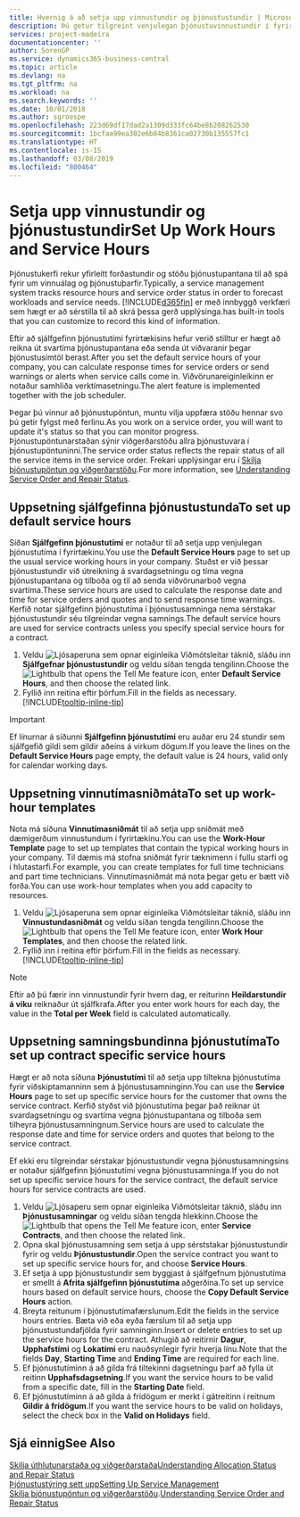 ```yaml
---
title: Hvernig á að setja upp vinnustundir og þjónustustundir | Microsoft Docs
description: Þú getur tilgreint venjulegan þjónustuvinnustundir í fyrirtækinu. Stuðst er við þessar þjónustustundir við útreikning á svardagsetningu og tíma vegna þjónustupantana og tilboða og til að senda viðvörunarboð vegna svartíma.
services: project-madeira
documentationcenter: ''
author: SorenGP
ms.service: dynamics365-business-central
ms.topic: article
ms.devlang: na
ms.tgt_pltfrm: na
ms.workload: na
ms.search.keywords: ''
ms.date: 10/01/2018
ms.author: sgroespe
ms.openlocfilehash: 223d69df17dad2a1309d333fc64be8b208262530
ms.sourcegitcommit: 1bcfaa99ea302e6b84b8361ca02730b135557fc1
ms.translationtype: HT
ms.contentlocale: is-IS
ms.lasthandoff: 03/08/2019
ms.locfileid: "800464"
---
```

# <a name="set-up-work-hours-and-service-hours"></a><span data-ttu-id="54e08-104">Setja upp vinnustundir og þjónustustundir</span><span class="sxs-lookup"><span data-stu-id="54e08-104">Set Up Work Hours and Service Hours</span></span>
<span data-ttu-id="54e08-105">Þjónustukerfi rekur yfirleitt forðastundir og stöðu þjónustupantana til að spá fyrir um vinnuálag og þjónustuþarfir.</span><span class="sxs-lookup"><span data-stu-id="54e08-105">Typically, a service management system tracks resource hours and service order status in order to forecast workloads and service needs.</span></span> [!INCLUDE[d365fin](includes/d365fin_md.md)] <span data-ttu-id="54e08-106">er með innbyggð verkfæri sem hægt er að sérstilla til að skrá þessa gerð upplýsinga.</span><span class="sxs-lookup"><span data-stu-id="54e08-106">has built-in tools that you can customize to record this kind of information.</span></span>  
  
<span data-ttu-id="54e08-107">Eftir að sjálfgefinn þjónustutími fyrirtækisins hefur verið stilltur er hægt að reikna út svartíma þjónustupantana eða senda út viðvaranir þegar þjónustusímtöl berast.</span><span class="sxs-lookup"><span data-stu-id="54e08-107">After you set the default service hours of your company, you can calculate response times for service orders or send warnings or alerts when service calls come in.</span></span> <span data-ttu-id="54e08-108">Viðvörunareiginleikinn er notaður samhliða verktímasetningu.</span><span class="sxs-lookup"><span data-stu-id="54e08-108">The alert feature is implemented together with the job scheduler.</span></span>   
  
<span data-ttu-id="54e08-109">Þegar þú vinnur að þjónustupöntun, muntu vilja uppfæra stöðu hennar svo þú getir fylgst með ferlinu.</span><span class="sxs-lookup"><span data-stu-id="54e08-109">As you work on a service order, you will want to update it's status so that you can monitor progress.</span></span> <span data-ttu-id="54e08-110">Þjónustupöntunarstaðan sýnir viðgerðarstöðu allra þjónustuvara í þjónustupöntuninni.</span><span class="sxs-lookup"><span data-stu-id="54e08-110">The service order status reflects the repair status of all the service items in the service order.</span></span> <span data-ttu-id="54e08-111">Frekari upplýsingar eru í [Skilja þjónustupöntun og viðgerðarstöðu](service-order-repair-status.md).</span><span class="sxs-lookup"><span data-stu-id="54e08-111">For more information, see [Understanding Service Order and Repair Status](service-order-repair-status.md).</span></span> 

## <a name="to-set-up-default-service-hours"></a><span data-ttu-id="54e08-112">Uppsetning sjálfgefinna þjónustustunda</span><span class="sxs-lookup"><span data-stu-id="54e08-112">To set up default service hours</span></span>  
<span data-ttu-id="54e08-113">Síðan **Sjálfgefinn þjónustutími** er notaður til að setja upp venjulegan þjónustutíma í fyrirtækinu.</span><span class="sxs-lookup"><span data-stu-id="54e08-113">You use the **Default Service Hours** page to set up the usual service working hours in your company.</span></span> <span data-ttu-id="54e08-114">Stuðst er við þessar þjónustustundir við útreikning á svardagsetningu og tíma vegna þjónustupantana og tilboða og til að senda viðvörunarboð vegna svartíma.</span><span class="sxs-lookup"><span data-stu-id="54e08-114">These service hours are used to calculate the response date and time for service orders and quotes and to send response time warnings.</span></span> <span data-ttu-id="54e08-115">Kerfið notar sjálfgefinn þjónustutíma í þjónustusamninga nema sérstakar þjónustustundir séu tilgreindar vegna samnings.</span><span class="sxs-lookup"><span data-stu-id="54e08-115">The default service hours are used for service contracts unless you specify special service hours for a contract.</span></span>  
  
1. <span data-ttu-id="54e08-116">Veldu ![Ljósaperuna sem opnar eiginleika Viðmótsleitar](media/ui-search/search_small.png "Segðu mér hvað þú vilt gera") táknið, sláðu inn **Sjálfgefnar þjónustustundir** og veldu síðan tengda tengilinn.</span><span class="sxs-lookup"><span data-stu-id="54e08-116">Choose the ![Lightbulb that opens the Tell Me feature](media/ui-search/search_small.png "Tell me what you want to do") icon, enter **Default Service Hours**, and then choose the related link.</span></span>  
2. <span data-ttu-id="54e08-117">Fyllið inn reitina eftir þörfum.</span><span class="sxs-lookup"><span data-stu-id="54e08-117">Fill in the fields as necessary.</span></span> [!INCLUDE[tooltip-inline-tip](includes/tooltip-inline-tip_md.md)]  
  
> [!IMPORTANT]  
>  <span data-ttu-id="54e08-118">Ef línurnar á síðunni **Sjálfgefinn þjónustutími** eru auðar eru 24 stundir sem sjálfgefið gildi sem gildir aðeins á virkum dögum.</span><span class="sxs-lookup"><span data-stu-id="54e08-118">If you leave the lines on the **Default Service Hours** page empty, the default value is 24 hours, valid only for calendar working days.</span></span>  
  
## <a name="to-set-up-work-hour-templates"></a><span data-ttu-id="54e08-119">Uppsetning vinnutímasniðmáta</span><span class="sxs-lookup"><span data-stu-id="54e08-119">To set up work-hour templates</span></span>
<span data-ttu-id="54e08-120">Nota má síðuna **Vinnutímasniðmát** til að setja upp sniðmát með dæmigerðum vinnustundum í fyrirtækinu.</span><span class="sxs-lookup"><span data-stu-id="54e08-120">You can use the **Work-Hour Template** page to set up templates that contain the typical working hours in your company.</span></span> <span data-ttu-id="54e08-121">Til dæmis má stofna sniðmát fyrir tæknimenn í fullu starfi og í hlutastarfi.</span><span class="sxs-lookup"><span data-stu-id="54e08-121">For example, you can create templates for full time technicians and part time technicians.</span></span> <span data-ttu-id="54e08-122">Vinnutímasniðmát má nota þegar getu er bætt við forða.</span><span class="sxs-lookup"><span data-stu-id="54e08-122">You can use work-hour templates when you add capacity to resources.</span></span>  
  
1. <span data-ttu-id="54e08-123">Veldu ![Ljósaperuna sem opnar eiginleika Viðmótsleitar](media/ui-search/search_small.png "Segðu mér hvað þú vilt gera") táknið, sláðu inn **Vinnustundasniðmát** og veldu síðan tengda tengilinn.</span><span class="sxs-lookup"><span data-stu-id="54e08-123">Choose the ![Lightbulb that opens the Tell Me feature](media/ui-search/search_small.png "Tell me what you want to do") icon, enter **Work Hour Templates**, and then choose the related link.</span></span>  
2. <span data-ttu-id="54e08-124">Fyllið inn í reitina eftir þörfum.</span><span class="sxs-lookup"><span data-stu-id="54e08-124">Fill in the fields as necessary.</span></span> [!INCLUDE[tooltip-inline-tip](includes/tooltip-inline-tip_md.md)]  
  
> [!Note]
> <span data-ttu-id="54e08-125">Eftir að þú færir inn vinnustundir fyrir hvern dag, er reiturinn **Heildarstundir á viku** reiknaður út sjálfkrafa.</span><span class="sxs-lookup"><span data-stu-id="54e08-125">After you enter work hours for each day, the value in the **Total per Week** field is calculated automatically.</span></span>  

## <a name="to-set-up-contract-specific-service-hours"></a><span data-ttu-id="54e08-126">Uppsetning samningsbundinna þjónustutíma</span><span class="sxs-lookup"><span data-stu-id="54e08-126">To set up contract specific service hours</span></span>  
<span data-ttu-id="54e08-127">Hægt er að nota síðuna **Þjónustutími** til að setja upp tiltekna þjónustutíma fyrir viðskiptamanninn sem á þjónustusamninginn.</span><span class="sxs-lookup"><span data-stu-id="54e08-127">You can use the **Service Hours** page to set up specific service hours for the customer that owns the service contract.</span></span> <span data-ttu-id="54e08-128">Kerfið styðst við þjónustutíma þegar það reiknar út svardagsetningu og svartíma vegna þjónustupantana og tilboða sem tilheyra þjónustusamningnum.</span><span class="sxs-lookup"><span data-stu-id="54e08-128">Service hours are used to calculate the response date and time for service orders and quotes that belong to the service contract.</span></span>  
  
<span data-ttu-id="54e08-129">Ef ekki eru tilgreindar sérstakar þjónustustundir vegna þjónustusamningsins er notaður sjálfgefinn þjónustutími vegna þjónustusamninga.</span><span class="sxs-lookup"><span data-stu-id="54e08-129">If you do not set up specific service hours for the service contract, the default service hours for service contracts are used.</span></span>  
  
1. <span data-ttu-id="54e08-130">Veldu ![Ljósaperu sem opnar eiginleika Viðmótsleitar](media/ui-search/search_small.png "Segðu mér hvað þú vilt gera") táknið, sláðu inn **Þjónustusamningar** og veldu síðan tengda hlekkinn.</span><span class="sxs-lookup"><span data-stu-id="54e08-130">Choose the ![Lightbulb that opens the Tell Me feature](media/ui-search/search_small.png "Tell me what you want to do") icon, enter **Service Contracts**, and then choose the related link.</span></span>  
2. <span data-ttu-id="54e08-131">Opna skal þjónustusamning sem setja á upp sérststakar þjónustustundir fyrir og veldu **Þjónustustundir**.</span><span class="sxs-lookup"><span data-stu-id="54e08-131">Open the service contract you want to set up specific service hours for, and choose **Service Hours**.</span></span>  
4. <span data-ttu-id="54e08-132">Ef setja á upp þjónustustundir sem byggjast á sjálfgefnum þjónustutíma er smellt á **Afrita sjálfgefinn þjónustutíma** aðgerðina.</span><span class="sxs-lookup"><span data-stu-id="54e08-132">To set up service hours based on default service hours, choose the **Copy Default Service Hours** action.</span></span>  
5. <span data-ttu-id="54e08-133">Breyta reitunum í þjónustutímafærslunum.</span><span class="sxs-lookup"><span data-stu-id="54e08-133">Edit the fields in the service hours entries.</span></span> <span data-ttu-id="54e08-134">Bæta við eða eyða færslum til að setja upp þjónustustundafjölda fyrir samninginn.</span><span class="sxs-lookup"><span data-stu-id="54e08-134">Insert or delete entries to set up the service hours for the contract.</span></span> <span data-ttu-id="54e08-135">Athugið að reitirnir **Dagur**, **Upphafstími** og **Lokatími** eru nauðsynlegir fyrir hverja línu.</span><span class="sxs-lookup"><span data-stu-id="54e08-135">Note that the fields **Day**, **Starting Time** and **Ending Time** are required for each line.</span></span>  
6. <span data-ttu-id="54e08-136">Ef þjónustutíminn á að gilda frá tiltekinni dagsetningu þarf að fylla út reitinn **Upphafsdagsetning**.</span><span class="sxs-lookup"><span data-stu-id="54e08-136">If you want the service hours to be valid from a specific date, fill in the **Starting Date** field.</span></span>  
7. <span data-ttu-id="54e08-137">Ef þjónustutíminn á að gilda á frídögum er merkt í gátreitinn í reitnum **Gildir á frídögum**.</span><span class="sxs-lookup"><span data-stu-id="54e08-137">If you want the service hours to be valid on holidays, select the check box in the **Valid on Holidays** field.</span></span>  

## <a name="see-also"></a><span data-ttu-id="54e08-138">Sjá einnig</span><span class="sxs-lookup"><span data-stu-id="54e08-138">See Also</span></span>  
[<span data-ttu-id="54e08-139">Skilja úthlutunarstaða og viðgerðarstaða</span><span class="sxs-lookup"><span data-stu-id="54e08-139">Understanding Allocation Status and Repair Status</span></span>](service-allocation-status-and-repair-status.md)  
[<span data-ttu-id="54e08-140">Þjónustustýring sett upp</span><span class="sxs-lookup"><span data-stu-id="54e08-140">Setting Up Service Management</span></span>](service-setup-service.md)  
<span data-ttu-id="54e08-141">[Skilja þjónustupöntun og viðgerðarstöðu](service-order-repair-status.md).</span><span class="sxs-lookup"><span data-stu-id="54e08-141">[Understanding Service Order and Repair Status](service-order-repair-status.md)</span></span>  
